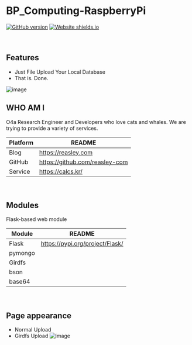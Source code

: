 # BP_Computing-RaspberryPi
[![GitHub version](https://badge.fury.io/gh/Naereen%2FStrapDown.js.svg)](https://github.com/reasley-com/Flask_Percent-Calc-App/blob/main/README.md)
[![Website shields.io](https://img.shields.io/website-up-down-green-red/http/shields.io.svg)](https://filestorage-mongo.calcs.kr)

ㅤ

## Features
- Just File Upload Your Local Database
- That is. Done.


![image](https://user-images.githubusercontent.com/33018600/116790473-49faa200-aaef-11eb-8234-32c55c909e5e.png)


## WHO AM I
O4a Research Engineer and Developers who love cats and whales.
We are trying to provide a variety of services.

| Platform | README |
| ------ | ------ |
| Blog | https://reasley.com |
| GitHub | https://github.com/reasley-com |
| Service | https://calcs.kr/ |

ㅤ
ㅤ
ㅤ
ㅤ

## Modules
Flask-based web module


| Module | README |
| ------ | ------ |
| Flask | https://pypi.org/project/Flask/ |
| pymongo |  |
| Girdfs |  |
| bson |  |
| base64 |  |
ㅤ
ㅤ
ㅤ


## Page appearance
- Normal Upload
- Girdfs Upload
![image](https://user-images.githubusercontent.com/33018600/118010264-d3c92b80-b389-11eb-8dfe-1b0a44d0ff1c.png)

